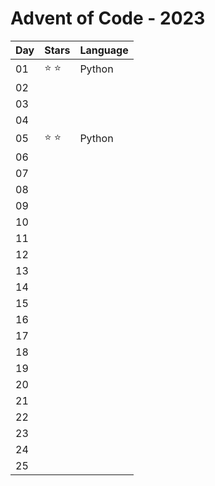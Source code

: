 # Advent of Code - 2023

| Day | Stars         | Language |
|-----|---------------|----------|
| 01  | :star: :star: |  Python  |
| 02  |               |          |
| 03  |               |          |
| 04  |               |          |
| 05  | :star: :star: |  Python  |
| 06  |               |          |
| 07  |               |          |
| 08  |               |          |
| 09  |               |          |
| 10  |               |          |
| 11  |               |          |
| 12  |               |          |
| 13  |               |          |
| 14  |               |          |
| 15  |               |          |
| 16  |               |          |
| 17  |               |          |
| 18  |               |          |
| 19  |               |          |
| 20  |               |          |
| 21  |               |          |
| 22  |               |          |
| 23  |               |          |
| 24  |               |          |
| 25  |               |          |
